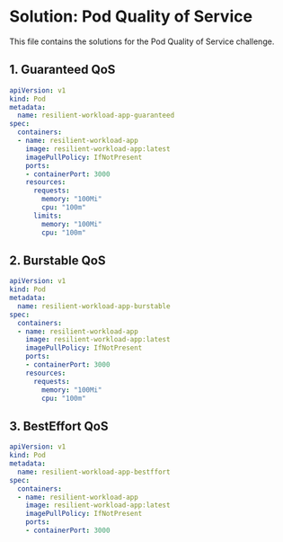 # Solution: Pod Quality of Service

This file contains the solutions for the Pod Quality of Service challenge.

## 1. Guaranteed QoS

```yaml
apiVersion: v1
kind: Pod
metadata:
  name: resilient-workload-app-guaranteed
spec:
  containers:
  - name: resilient-workload-app
    image: resilient-workload-app:latest
    imagePullPolicy: IfNotPresent
    ports:
    - containerPort: 3000
    resources:
      requests:
        memory: "100Mi"
        cpu: "100m"
      limits:
        memory: "100Mi"
        cpu: "100m"
```

## 2. Burstable QoS

```yaml
apiVersion: v1
kind: Pod
metadata:
  name: resilient-workload-app-burstable
spec:
  containers:
  - name: resilient-workload-app
    image: resilient-workload-app:latest
    imagePullPolicy: IfNotPresent
    ports:
    - containerPort: 3000
    resources:
      requests:
        memory: "100Mi"
        cpu: "100m"
```

## 3. BestEffort QoS

```yaml
apiVersion: v1
kind: Pod
metadata:
  name: resilient-workload-app-bestffort
spec:
  containers:
  - name: resilient-workload-app
    image: resilient-workload-app:latest
    imagePullPolicy: IfNotPresent
    ports:
    - containerPort: 3000
```
